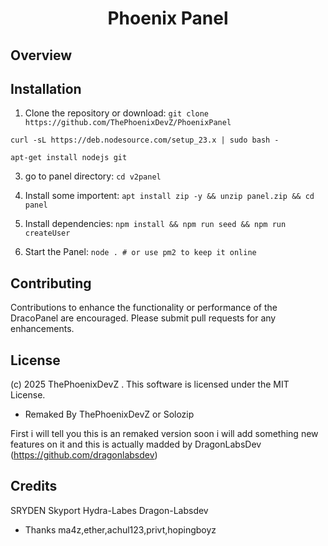 
<h1 align="center">Phoenix Panel</h1>

## Overview

## Installation
1. Clone the repository or download:
`git clone https://github.com/ThePhoenixDevZ/PhoenixPanel`

` curl -sL https://deb.nodesource.com/setup_23.x | sudo bash - `

`apt-get install nodejs git`

3. go to panel directory:
`cd v2panel`

4. Install some importent:
`apt install zip -y && unzip panel.zip && cd panel`

5. Install dependencies:
`npm install && npm run seed && npm run createUser`

6. Start the Panel:
`node . # or use pm2 to keep it online`

## Contributing
Contributions to enhance the functionality or performance of the DracoPanel are encouraged. Please submit pull requests for any enhancements.

## License
(c) 2025 ThePhoenixDevZ . This software is licensed under the MIT License.




- Remaked By ThePhoenixDevZ or Solozip

First i will tell you this is an remaked version soon i will add something new features on it and this is actually madded by DragonLabsDev (https://github.com/dragonlabsdev)

## Credits
SRYDEN
Skyport
Hydra-Labes
Dragon-Labsdev

- Thanks ma4z,ether,achul123,privt,hopingboyz
